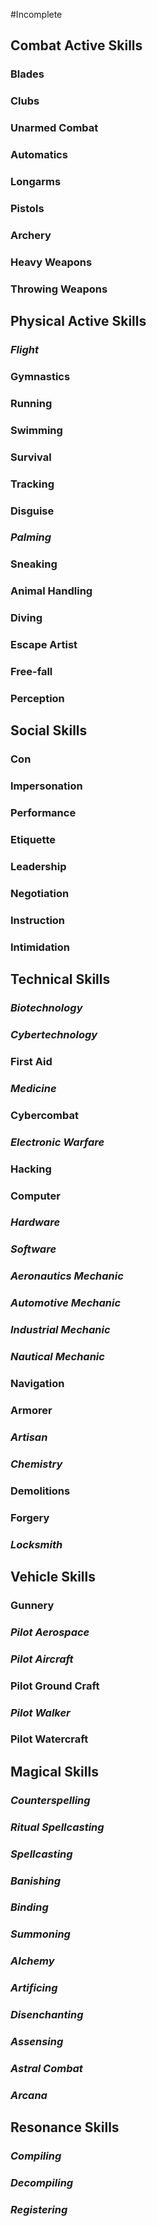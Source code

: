 #Incomplete 




## Combat Active Skills

### Blades
### Clubs
### Unarmed Combat
### Automatics
### Longarms
### Pistols
### Archery
### Heavy Weapons
### Throwing Weapons


## Physical Active Skills

### *Flight*
### Gymnastics
### Running
### Swimming
### Survival
### Tracking
### Disguise
### *Palming*
### Sneaking
### Animal Handling
### Diving
### Escape Artist
### Free-fall
### Perception


## Social Skills

### Con
### Impersonation
### Performance
### Etiquette
### Leadership
### Negotiation
### Instruction
### Intimidation


## Technical Skills

### *Biotechnology*
### *Cybertechnology*
### First Aid
### *Medicine*
### Cybercombat
### *Electronic Warfare*
### Hacking
### Computer
### *Hardware*
### *Software*
### *Aeronautics Mechanic*
### *Automotive Mechanic*
### *Industrial Mechanic*
### *Nautical Mechanic*
### Navigation
### Armorer
### *Artisan*
### *Chemistry*
### Demolitions
### Forgery
### *Locksmith*


## Vehicle Skills

### Gunnery
### *Pilot Aerospace*
### *Pilot Aircraft*
### Pilot Ground Craft
### *Pilot Walker*
### Pilot Watercraft

## Magical Skills

### *Counterspelling*
### *Ritual Spellcasting*
### *Spellcasting*
### *Banishing*
### *Binding*
### *Summoning*
### *Alchemy*
### *Artificing*
### *Disenchanting*
### *Assensing*
### *Astral Combat*
### *Arcana*

## Resonance Skills

### *Compiling*
### *Decompiling*
### *Registering*